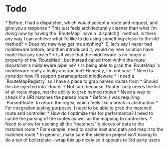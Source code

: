 <h1>Todo</h1>
* Before, I had a dispatcher, which would accept a route and request, and give you a response
  * This just feels architecturally cleaner than what I'm doing now by having the `RouteMap` have a `dispatch()` method.  Is there any way I can achieve what I'd like to do using something closer to the old method?
  * Does my new way get me anything?  IE, let's say I never had middleware before, and then introduced it, would my new solution have made that any easier?
  * Is it wise that the middleware is no longer a property of the `RouteMap`, but instead called from within the route dispatcher's middleware pipeline?
      * Is being able to grab the `RouteMap`'s middleware really a leaky abstraction?  Honestly, I'm not sure.
* Need to consider how I'll support parameterized middleware
* I need a `RouteMapRegistry` so I have a place to grab named routes from
  * Should this be injected into `Router`?  Not sure because `Router` only needs the list of all route maps, not the ability to grab named routes
* Need a way to check if a URI matches the parsed route
  * Before, I was requiring `ParsedRoute` to return the regex, which feels like a break in abstraction
* For integration testing purposes, I need to be able to grab the matched route and controller
* How do I optimize this for performance?  I need to cache the parsing of the routes as well as the mapping to controllers.
  * Need to allow for caching all the "matchers"'s pieces of data to the matched route
      * For example, need to cache host and path and map it to the matched route
* In general, make sure the skeleton project isn't having to do a ton of boilerplate - wrap this up nicely so it appeals to 3rd party users